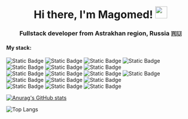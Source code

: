 <h1 align="center">Hi there, I'm Magomed! 
<img src="https://github.com/blackcater/blackcater/raw/main/images/Hi.gif" height="32"/></h1>
<h3 align="center">Fullstack developer from Astrakhan region, Russia 🇷🇺</h3> 

<h4>My stack:</h4>

![Static Badge](https://img.shields.io/badge/npm-ff0000.svg?style=for-the-badge&logo=npm&logoColor=white)
![Static Badge](https://img.shields.io/badge/node-06ad00.svg?style=for-the-badge&logo=node.js&logoColor=white)
![Static Badge](https://img.shields.io/badge/express-ffee00.svg?style=for-the-badge&logo=express&logoColor=black)
![Static Badge](https://img.shields.io/badge/mongo-069401.svg?style=for-the-badge&logo=mongodb&logoColor=white)
![Static Badge](https://img.shields.io/badge/mysql-0040ff.svg?style=for-the-badge&logo=mysql&logoColor=white)
![Static Badge](https://img.shields.io/badge/puppeteer-00dd00.svg?style=for-the-badge&logo=puppeteer&logoColor=black)
![Static Badge](https://img.shields.io/badge/node--telegram--bot--api-00ffff.svg?style=for-the-badge&logo=telegram&logoColor=black)<br />
![Static Badge](https://img.shields.io/badge/html-ff4000.svg?style=for-the-badge&logo=html5&logoColor=white)
![Static Badge](https://img.shields.io/badge/css-0d00ff.svg?style=for-the-badge&logo=css3&logoColor=white)
![Static Badge](https://img.shields.io/badge/sass%2Fscss-ff00dd.svg?style=for-the-badge&logo=sass&logoColor=white)
![Static Badge](https://img.shields.io/badge/javascript-ffee00.svg?style=for-the-badge&logo=javascript&logoColor=black)
![Static Badge](https://img.shields.io/badge/axios-4400ff.svg?style=for-the-badge&logo=axios&logoColor=white)
![Static Badge](https://img.shields.io/badge/vue-00f800.svg?style=for-the-badge&logo=vue.js&logoColor=white)
![Static Badge](https://img.shields.io/badge/babel-ffff00.svg?style=for-the-badge&logo=babel&logoColor=black)<br />
![Static Badge](https://img.shields.io/badge/git-ff0000.svg?style=for-the-badge&logo=git&logoColor=white)
![Static Badge](https://img.shields.io/badge/linux-000000.svg?style=for-the-badge&logo=linux&logoColor=white)
![Static Badge](https://img.shields.io/badge/nginx-00bb00.svg?style=for-the-badge&logo=nginx&logoColor=white)



<span align="center">[![Anurag's GitHub stats](https://github-readme-stats.vercel.app/api?username=Magomed-R&show_icons=true&theme=radical)](https://github.com/anuraghazra/github-readme-stats)</span>

![Top Langs](https://github-readme-stats.vercel.app/api/top-langs/?username=magomed-r&show_icons=true&theme=dark&layout=pie)